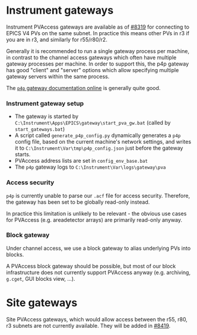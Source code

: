 # Instrument gateways

Instrument PVAccess gateways are available as of [#8319](https://github.com/ISISComputingGroup/IBEX/issues/8309) for connecting to EPICS V4 PVs on the same subnet. In practice this means other PVs in r3 if you are in r3, and similarly for r55/r80/r2.

Generally it is recommended to run a single gateway process per machine, in contrast to the channel access gateways which often have multiple gateway processes per machine. In order to support this, the p4p gateway has good "client" and "server" options which allow specifying multiple gateway servers within the same process. 

The [`p4p` gateway documentation online](https://mdavidsaver.github.io/p4p/gw.html#quick-start) is generally quite good.

### Instrument gateway setup

- The gateway is started by `C:\Instrument\Apps\EPICS\gateway\start_pva_gw.bat` (called by `start_gateways.bat`)
- A script called `generate_p4p_config.py` dynamically generates a `p4p` config file, based on the current machine's network settings, and writes it to `C:\Instrument\Var\tmp\p4p_config.json` just before the gateway starts.
- PVAccess address lists are set in `config_env_base.bat`
- The `p4p` gateway logs to `C:\Instrument\Var\logs\gateway\pva`

### Access security

`p4p` is currently unable to parse our `.acf` file for access security. Therefore, the gateway has been set to be globally read-only instead.

In practice this limitation is unlikely to be relevant - the obvious use cases for PVAccess (e.g. areadetector arrays) are primarily read-only anyway.

### Block gateway

Under channel access, we use a block gateway to alias underlying PVs into blocks.

A PVAccess block gateway should be possible, but most of our block infrastructure does not currently support PVAccess anyway (e.g. archiving, `g.cget`, GUI blocks view, ...).

# Site gateways

Site PVAccess gateways, which would allow access between the r55, r80, r3 subnets are not currently available. They will be added in [#8419](https://github.com/ISISComputingGroup/IBEX/issues/8419).